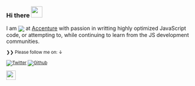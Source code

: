 ### Hi there <img src="https://media.giphy.com/media/hvRJCLFzcasrR4ia7z/giphy.gif" width="30px">

I am <img align="center" src="https://img.shields.io/badge/Full%20Stack-Engineer-brightgreen"/></a> at <a href="https://rtCamp.com">Accenture</a> with passion in writting highly optimized JavaScript code, or attempting to, while continuing to learn from the JS development communities.



<small>❯❯ Please follow me on: ↓</strong>



[![Twitter](https://img.shields.io/twitter/follow/skepticalnomad?label=%40skepticalnomad&style=social)][t] [![Github](https://img.shields.io/github/followers/xarfo?style=social&label=Follow)][g] 


[t]: https://twitter.com/skepticalnomad
[g]: https://github.com/xarfo

<a href="https://medium.com/@abdul.ahmad95"><img src="https://img.shields.io/badge/medium-%2312100E.svg?&style=for-the-badge&logo=medium&logoColor=white" height=25></a>
